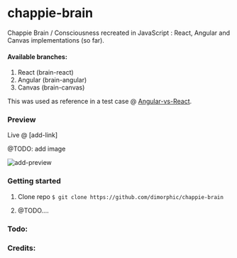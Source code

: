 # chappie-brain
Chappie Brain / Consciousness recreated in JavaScript : React, Angular and Canvas implementations (so far).

#### Available branches:

1. React (brain-react)
2. Angular (brain-angular)
3. Canvas (brain-canvas)


This was used as reference in a test case @ [Angular-vs-React](http://bit.ly/angular-vs-react).

### Preview

Live @ [add-link]

@TODO: add image

![add-preview](https://s3.amazonaws.com/media-p.slid.es/uploads/393970/images/1860592/ftXvsSyRzKXXG.gif)

### Getting started

1. Clone repo
`$ git clone https://github.com/dimorphic/chappie-brain`

2. @TODO....

### Todo:

### Credits:
